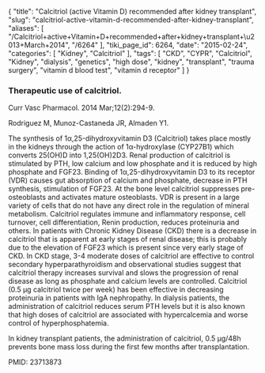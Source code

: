 {
    "title": "Calcitriol (active Vitamin D) recommended after kidney transplant",
    "slug": "calcitriol-active-vitamin-d-recommended-after-kidney-transplant",
    "aliases": [
        "/Calcitriol+active+Vitamin+D+recommended+after+kidney+transplant+\u2013+March+2014",
        "/6264"
    ],
    "tiki_page_id": 6264,
    "date": "2015-02-24",
    "categories": [
        "Kidney",
        "Calcitriol"
    ],
    "tags": [
        "CKD",
        "CYPR",
        "Calcitriol",
        "Kidney",
        "dialysis",
        "genetics",
        "high dose",
        "kidney",
        "transplant",
        "trauma surgery",
        "vitamin d blood test",
        "vitamin d receptor"
    ]
}


### Therapeutic use of calcitriol.

Curr Vasc Pharmacol. 2014 Mar;12(2):294-9.

Rodriguez M, Munoz-Castaneda JR, Almaden Y1.

The synthesis of 1α,25-dihydroxyvitamin D3 (Calcitriol) takes place mostly in the kidneys through the action of 1α-hydroxylase (CYP27B1) which converts 25(OH)D into 1,25(OH)2D3. Renal production of calcitriol is stimulated by PTH, low calcium and low phosphate and it is reduced by high phosphate and FGF23. Binding of 1α,25-dihydroxyvitamin D3 to its receptor (VDR) causes gut absorption of calcium and phosphate, decrease in PTH synthesis, stimulation of FGF23. At the bone level calcitriol suppresses pre-osteoblasts and activates mature osteoblasts. VDR is present in a large variety of cells that do not have any direct role in the regulation of mineral metabolism. Calcitriol regulates immune and inflammatory response, cell turnover, cell differentiation, Renin production, reduces proteinuria and others. In patients with Chronic Kidney Disease (CKD) there is a decrease in calcitriol that is apparent at early stages of renal disease; this is probably due to the elevation of FGF23 which is present since very early stage of CKD. In CKD stage, 3-4 moderate doses of calcitriol are effective to control secondary hyperparathyroidism and observational studies suggest that calcitriol therapy increases survival and slows the progression of renal disease as long as phosphate and calcium levels are controlled. Calcitriol (0.5 µg calcitriol twice per week) has been effective in decreasing proteinuria in patients with IgA nephropathy. In dialysis patients, the administration of calcitriol reduces serum PTH levels but it is also known that high doses of calcitriol are associated with hypercalcemia and worse control of hyperphosphatemia. 

In kidney transplant patients, the administration of calcitriol, 0.5 µg/48h prevents bone mass loss during the first few months after transplantation.

PMID: 23713873